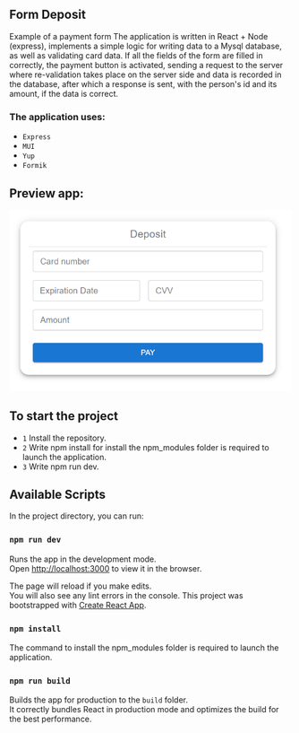 ## Form Deposit

Example of a payment form
The application is written in React + Node (express), implements a simple logic for writing data to a Mysql database, as well as validating card data.
If all the fields of the form are filled in correctly, the payment button is activated, sending a request to the server where re-validation takes place on the server side and data is recorded in the database, after which a response is sent, with the person's id and its amount, if the data is correct.
### The application uses:
* `Express`
* `MUI`
* `Yup`
* `Formik`

## Preview app:
![Illustration for the project](https://github.com/dedaMazai/formDeposit/raw/master/formDeposit.png)

## To start the project
* `1` Install the repository.
* `2` Write npm install for install the npm_modules folder is required to launch the application.
* `3` Write npm run dev.

## Available Scripts

In the project directory, you can run:

### `npm run dev`

Runs the app in the development mode.<br />
Open [http://localhost:3000](http://localhost:3000) to view it in the browser.

The page will reload if you make edits.<br />
You will also see any lint errors in the console.
This project was bootstrapped with [Create React App](https://github.com/facebook/create-react-app).



### `npm install`

The command to install the npm_modules folder is required to launch the application.

### `npm run build`

Builds the app for production to the `build` folder.<br />
It correctly bundles React in production mode and optimizes the build for the best performance.

